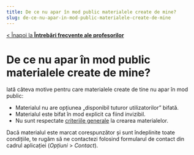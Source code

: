 ```yaml
---
title: De ce nu apar în mod public materialele create de mine?
slug: de-ce-nu-apar-in-mod-public-materialele-create-de-mine
---
```


[< Înapoi la **Întrebări frecvente ale profesorilor**](/intrebari-frecvente-ale-profesorilor/)

# De ce nu apar în mod public materialele create de mine?

Iată câteva motive pentru care materialele create de tine nu apar în mod public:

- Materialul nu are opțiunea „disponibil tuturor utilizatorilor” bifată.
- Materialul este bifat în mod explicit ca fiind invizibil.
- Nu sunt respectate [criteriile generale](/criterii-generale/) la crearea materialelor.

Dacă materialul este marcat corespunzător și sunt îndeplinite toate condițiile, te rugăm să ne contactezi folosind formularul de contact din cadrul aplicației (_Opțiuni_ > _Contact_).
